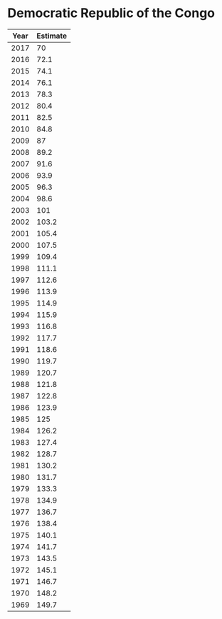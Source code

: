 # Democratic Republic of the Congo

| Year | Estimate |
| ---- | -------- |
| 2017 | 70 |
| 2016 | 72.1 |
| 2015 | 74.1 |
| 2014 | 76.1 |
| 2013 | 78.3 |
| 2012 | 80.4 |
| 2011 | 82.5 |
| 2010 | 84.8 |
| 2009 | 87 |
| 2008 | 89.2 |
| 2007 | 91.6 |
| 2006 | 93.9 |
| 2005 | 96.3 |
| 2004 | 98.6 |
| 2003 | 101 |
| 2002 | 103.2 |
| 2001 | 105.4 |
| 2000 | 107.5 |
| 1999 | 109.4 |
| 1998 | 111.1 |
| 1997 | 112.6 |
| 1996 | 113.9 |
| 1995 | 114.9 |
| 1994 | 115.9 |
| 1993 | 116.8 |
| 1992 | 117.7 |
| 1991 | 118.6 |
| 1990 | 119.7 |
| 1989 | 120.7 |
| 1988 | 121.8 |
| 1987 | 122.8 |
| 1986 | 123.9 |
| 1985 | 125 |
| 1984 | 126.2 |
| 1983 | 127.4 |
| 1982 | 128.7 |
| 1981 | 130.2 |
| 1980 | 131.7 |
| 1979 | 133.3 |
| 1978 | 134.9 |
| 1977 | 136.7 |
| 1976 | 138.4 |
| 1975 | 140.1 |
| 1974 | 141.7 |
| 1973 | 143.5 |
| 1972 | 145.1 |
| 1971 | 146.7 |
| 1970 | 148.2 |
| 1969 | 149.7 |